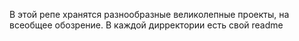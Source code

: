В этой репе хранятся разнообразные великолепные проекты, на всеобщее обозрение.
В каждой дирректории есть свой readme
